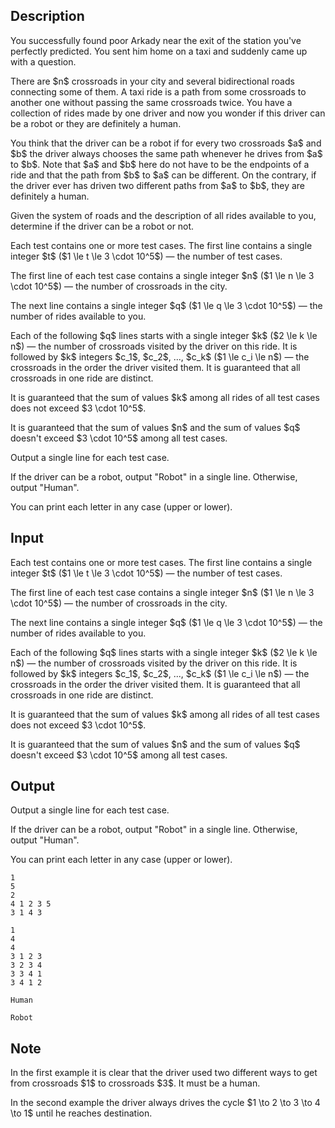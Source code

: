 ## Description

<div><p>You successfully found poor Arkady near the exit of the station you've perfectly predicted. You sent him home on a taxi and suddenly came up with a question.</p><p>There are $n$ crossroads in your city and several bidirectional roads connecting some of them. A <span class="tex-font-style-it">taxi ride</span> is a path from some crossroads to another one without passing the same crossroads twice. You have a collection of rides made by one driver and now you wonder if this driver can be a robot or they are definitely a human.</p><p>You think that the driver can be a robot if for every two crossroads $a$ and $b$ the driver always chooses the same path whenever he drives from $a$ to $b$. Note that $a$ and $b$ here do not have to be the endpoints of a ride and that the path from $b$ to $a$ can be different. On the contrary, if the driver ever has driven two different paths from $a$ to $b$, they are definitely a human.</p><p>Given the system of roads and the description of all rides available to you, determine if the driver can be a robot or not.</p></div><div class="input-specification"><p>Each test contains one or more test cases. The first line contains a single integer $t$ ($1 \le t \le 3 \cdot 10^5$)&nbsp;— the number of test cases.</p><p>The first line of each test case contains a single integer $n$ ($1 \le n \le 3 \cdot 10^5$)&nbsp;— the number of crossroads in the city.</p><p>The next line contains a single integer $q$ ($1 \le q \le 3 \cdot 10^5$)&nbsp;— the number of rides available to you.</p><p>Each of the following $q$ lines starts with a single integer $k$ ($2 \le k \le n$)&nbsp;— the number of crossroads visited by the driver on this ride. It is followed by $k$ integers $c_1$, $c_2$, ..., $c_k$ ($1 \le c_i \le n$)&nbsp;— the crossroads in the order the driver visited them. It is guaranteed that all crossroads in one ride are distinct.</p><p>It is guaranteed that the sum of values $k$ among all rides of all test cases does not exceed $3 \cdot 10^5$.</p><p>It is guaranteed that the sum of values $n$ and the sum of values $q$ doesn't exceed $3 \cdot 10^5$ among all test cases.</p></div><div class="output-specification"><p>Output a single line for each test case.</p><p>If the driver can be a robot, output "<span class="tex-font-style-tt">Robot</span>" in a single line. Otherwise, output "<span class="tex-font-style-tt">Human</span>".</p><p>You can print each letter in any case (upper or lower).</p></div>

## Input

<p>Each test contains one or more test cases. The first line contains a single integer $t$ ($1 \le t \le 3 \cdot 10^5$)&nbsp;— the number of test cases.</p><p>The first line of each test case contains a single integer $n$ ($1 \le n \le 3 \cdot 10^5$)&nbsp;— the number of crossroads in the city.</p><p>The next line contains a single integer $q$ ($1 \le q \le 3 \cdot 10^5$)&nbsp;— the number of rides available to you.</p><p>Each of the following $q$ lines starts with a single integer $k$ ($2 \le k \le n$)&nbsp;— the number of crossroads visited by the driver on this ride. It is followed by $k$ integers $c_1$, $c_2$, ..., $c_k$ ($1 \le c_i \le n$)&nbsp;— the crossroads in the order the driver visited them. It is guaranteed that all crossroads in one ride are distinct.</p><p>It is guaranteed that the sum of values $k$ among all rides of all test cases does not exceed $3 \cdot 10^5$.</p><p>It is guaranteed that the sum of values $n$ and the sum of values $q$ doesn't exceed $3 \cdot 10^5$ among all test cases.</p>

## Output

<p>Output a single line for each test case.</p><p>If the driver can be a robot, output "<span class="tex-font-style-tt">Robot</span>" in a single line. Otherwise, output "<span class="tex-font-style-tt">Human</span>".</p><p>You can print each letter in any case (upper or lower).</p>





```input1
1
5
2
4 1 2 3 5
3 1 4 3
```




```input2
1
4
4
3 1 2 3
3 2 3 4
3 3 4 1
3 4 1 2
```




```output1
Human
```




```output2
Robot
```



## Note

<p>In the first example it is clear that the driver used two different ways to get from crossroads $1$ to crossroads $3$. It must be a human.</p><p>In the second example the driver always drives the cycle $1 \to 2 \to 3 \to 4 \to 1$ until he reaches destination.</p>
